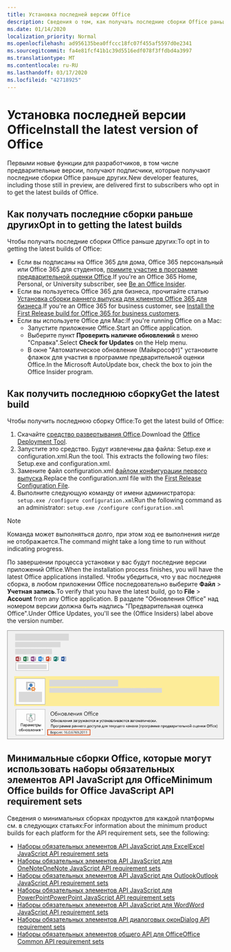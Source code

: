 ```yaml
---
title: Установка последней версии Office
description: Сведения о том, как получать последние сборки Office раньше других.
ms.date: 01/14/2020
localization_priority: Normal
ms.openlocfilehash: ad956135bea0ffccc18fc07f455af5597d0e2341
ms.sourcegitcommit: fa4e81fcf41b1c39d5516edf078f3ffdbd4a3997
ms.translationtype: MT
ms.contentlocale: ru-RU
ms.lasthandoff: 03/17/2020
ms.locfileid: "42718925"
---
```

# <a name="install-the-latest-version-of-office"></a><span data-ttu-id="bcd85-103">Установка последней версии Office</span><span class="sxs-lookup"><span data-stu-id="bcd85-103">Install the latest version of Office</span></span>

<span data-ttu-id="bcd85-104">Первыми новые функции для разработчиков, в том числе предварительные версии, получают подписчики, которые получают последние сборки Office раньше других.</span><span class="sxs-lookup"><span data-stu-id="bcd85-104">New developer features, including those still in preview, are delivered first to subscribers who opt in to get the latest builds of Office.</span></span>

## <a name="opt-in-to-getting-the-latest-builds"></a><span data-ttu-id="bcd85-105">Как получать последние сборки раньше других</span><span class="sxs-lookup"><span data-stu-id="bcd85-105">Opt in to getting the latest builds</span></span>

<span data-ttu-id="bcd85-106">Чтобы получать последние сборки Office раньше других:</span><span class="sxs-lookup"><span data-stu-id="bcd85-106">To opt in to getting the latest builds of Office:</span></span>

- <span data-ttu-id="bcd85-107">Если вы подписаны на Office 365 для дома, Office 365 персональный или Office 365 для студентов, [примите участие в программе предварительной оценки Office](https://products.office.com/office-insider).</span><span class="sxs-lookup"><span data-stu-id="bcd85-107">If you're an Office 365 Home, Personal, or University subscriber, see [Be an Office Insider](https://products.office.com/office-insider).</span></span>
- <span data-ttu-id="bcd85-108">Если вы пользуетесь Office 365 для бизнеса, прочитайте статью [Установка сборки раннего выпуска для клиентов Office 365 для бизнеса](https://support.office.com/article/Install-the-First-Release-build-for-Office-365-for-business-customers-4dd8ba40-73c0-4468-b778-c7b744d03ead).</span><span class="sxs-lookup"><span data-stu-id="bcd85-108">If you're an Office 365 for business customer, see [Install the First Release build for Office 365 for business customers](https://support.office.com/article/Install-the-First-Release-build-for-Office-365-for-business-customers-4dd8ba40-73c0-4468-b778-c7b744d03ead).</span></span>
- <span data-ttu-id="bcd85-109">Если вы используете Office для Mac:</span><span class="sxs-lookup"><span data-stu-id="bcd85-109">If you're running Office on a Mac:</span></span>
  - <span data-ttu-id="bcd85-110">Запустите приложение Office.</span><span class="sxs-lookup"><span data-stu-id="bcd85-110">Start an Office application.</span></span>
  - <span data-ttu-id="bcd85-111">Выберите пункт **Проверить наличие обновлений** в меню "Справка".</span><span class="sxs-lookup"><span data-stu-id="bcd85-111">Select **Check for Updates** on the Help menu.</span></span>
  - <span data-ttu-id="bcd85-112">В окне "Автоматическое обновление (Майкрософт)" установите флажок для участия в программе предварительной оценки Office.</span><span class="sxs-lookup"><span data-stu-id="bcd85-112">In the Microsoft AutoUpdate box, check the box to join the Office Insider program.</span></span>

## <a name="get-the-latest-build"></a><span data-ttu-id="bcd85-113">Как получить последнюю сборку</span><span class="sxs-lookup"><span data-stu-id="bcd85-113">Get the latest build</span></span>

<span data-ttu-id="bcd85-114">Чтобы получить последнюю сборку Office:</span><span class="sxs-lookup"><span data-stu-id="bcd85-114">To get the latest build of Office:</span></span>

1. <span data-ttu-id="bcd85-115">Скачайте [средство развертывания Office](https://www.microsoft.com/download/details.aspx?id=49117).</span><span class="sxs-lookup"><span data-stu-id="bcd85-115">Download the [Office Deployment Tool](https://www.microsoft.com/download/details.aspx?id=49117).</span></span>
2. <span data-ttu-id="bcd85-p101">Запустите это средство. Будут извлечены два файла: Setup.exe и configuration.xml.</span><span class="sxs-lookup"><span data-stu-id="bcd85-p101">Run the tool. This extracts the following two files: Setup.exe and configuration.xml.</span></span>
3. <span data-ttu-id="bcd85-118">Замените файл configuration.xml [файлом конфигурации первого выпуска](https://raw.githubusercontent.com/OfficeDev/Office-Add-in-Commands-Samples/master/Tools/FirstReleaseConfig/configuration.xml).</span><span class="sxs-lookup"><span data-stu-id="bcd85-118">Replace the configuration.xml file with the [First Release Configuration File](https://raw.githubusercontent.com/OfficeDev/Office-Add-in-Commands-Samples/master/Tools/FirstReleaseConfig/configuration.xml).</span></span>
4. <span data-ttu-id="bcd85-119">Выполните следующую команду от имени администратора: `setup.exe /configure configuration.xml`</span><span class="sxs-lookup"><span data-stu-id="bcd85-119">Run the following command as an administrator:  `setup.exe /configure configuration.xml`</span></span>

> [!NOTE]
> <span data-ttu-id="bcd85-120">Команда может выполняться долго, при этом ход ее выполнения нигде не отображается.</span><span class="sxs-lookup"><span data-stu-id="bcd85-120">The command might take a long time to run without indicating progress.</span></span>

<span data-ttu-id="bcd85-121">По завершении процесса установки у вас будут последние версии приложений Office.</span><span class="sxs-lookup"><span data-stu-id="bcd85-121">When the installation process finishes, you will have the latest Office applications installed.</span></span> <span data-ttu-id="bcd85-122">Чтобы убедиться, что у вас последняя сборка, в любом приложении Office последовательно выберите **Файл** > **Учетная запись**.</span><span class="sxs-lookup"><span data-stu-id="bcd85-122">To verify that you have the latest build, go to **File** > **Account** from any Office application.</span></span> <span data-ttu-id="bcd85-123">В разделе "Обновления Office" над номером версии должна быть надпись "Предварительная оценка Office".</span><span class="sxs-lookup"><span data-stu-id="bcd85-123">Under Office Updates, you'll see the (Office Insiders) label above the version number.</span></span>

![Снимок экрана, на котором показаны сведения о продукте с надписью "Предварительная оценка Office"](../images/office-insiders-label.png)

## <a name="minimum-office-builds-for-office-javascript-api-requirement-sets"></a><span data-ttu-id="bcd85-125">Минимальные сборки Office, которые могут использовать наборы обязательных элементов API JavaScript для Office</span><span class="sxs-lookup"><span data-stu-id="bcd85-125">Minimum Office builds for Office JavaScript API requirement sets</span></span>

<span data-ttu-id="bcd85-126">Сведения о минимальных сборках продуктов для каждой платформы см. в следующих статьях:</span><span class="sxs-lookup"><span data-stu-id="bcd85-126">For information about the minimum product builds for each platform for the API requirement sets, see the following:</span></span>

- [<span data-ttu-id="bcd85-127">Наборы обязательных элементов API JavaScript для Excel</span><span class="sxs-lookup"><span data-stu-id="bcd85-127">Excel JavaScript API requirement sets</span></span>](../reference/requirement-sets/excel-api-requirement-sets.md)
- [<span data-ttu-id="bcd85-128">Наборы обязательных элементов API JavaScript для OneNote</span><span class="sxs-lookup"><span data-stu-id="bcd85-128">OneNote JavaScript API requirement sets</span></span>](../reference/requirement-sets/onenote-api-requirement-sets.md)
- [<span data-ttu-id="bcd85-129">Наборы обязательных элементов API JavaScript для Outlook</span><span class="sxs-lookup"><span data-stu-id="bcd85-129">Outlook JavaScript API requirement sets</span></span>](../reference/requirement-sets/outlook-api-requirement-sets.md)
- [<span data-ttu-id="bcd85-130">Наборы обязательных элементов API JavaScript для PowerPoint</span><span class="sxs-lookup"><span data-stu-id="bcd85-130">PowerPoint JavaScript API requirement sets</span></span>](../reference/requirement-sets/powerpoint-api-requirement-sets.md)
- [<span data-ttu-id="bcd85-131">Наборы обязательных элементов API JavaScript для Word</span><span class="sxs-lookup"><span data-stu-id="bcd85-131">Word JavaScript API requirement sets</span></span>](../reference/requirement-sets/word-api-requirement-sets.md)
- [<span data-ttu-id="bcd85-132">Наборы обязательных элементов API диалоговых окон</span><span class="sxs-lookup"><span data-stu-id="bcd85-132">Dialog API requirement sets</span></span>](../reference/requirement-sets/dialog-api-requirement-sets.md)
- [<span data-ttu-id="bcd85-133">Наборы обязательных элементов общего API для Office</span><span class="sxs-lookup"><span data-stu-id="bcd85-133">Office Common API requirement sets</span></span>](../reference/requirement-sets/office-add-in-requirement-sets.md)
